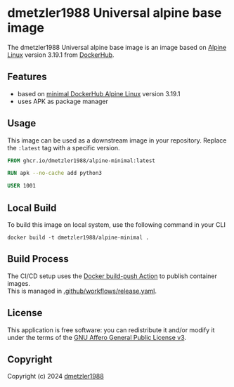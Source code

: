 # dmetzler1988 Universal alpine base image

The dmetzler1988 Universal alpine base image is an image based on 
[Alpine Linux](https://hub.docker.com/_/alpine) version 3.19.1 from 
[DockerHub](https://hub.docker.com/).

## Features

- based on [minimal DockerHub Alpine Linux](https://hub.docker.com/_/alpine) version 3.19.1
- uses APK as package manager

## Usage

This image can be used as a downstream image in your repository. Replace the `:latest` tag with a specific version.

```Dockerfile
FROM ghcr.io/dmetzler1988/alpine-minimal:latest

RUN apk --no-cache add python3

USER 1001
```

## Local Build

To build this image on local system, use the following command in your CLI

```shell
docker build -t dmetzler1988/alpine-minimal .
```

## Build Process

The CI/CD setup uses the [Docker build-push Action](https://github.com/docker/build-push-action) to publish container images.  
This is managed in [.github/workflows/release.yaml](./.github/workflows/release.yaml).

## License

This application is free software: you can redistribute it and/or modify it under the terms of 
the [GNU Affero General Public License v3](https://www.gnu.org/licenses/agpl-3.0.txt).

## Copyright

Copyright (c) 2024 [dmetzler1988](https://github.com/dmetzler1988)
